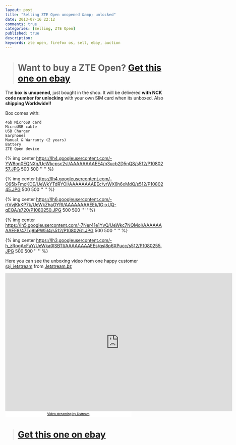 ```yaml
---
layout: post
title: "Selling ZTE Open unopened &amp; unlocked"
date: 2013-07-16 22:12
comments: true
categories: [Selling, ZTE Open]
published: true
description:
keywords: zte open, firefox os, sell, ebay, auction
---
```

> # Want to buy a ZTE Open? [Get this one on ebay](http://www.ebay.es/itm/321169185930)

The **box is unopened**, just bought in the shop. It will be delivered **with NCK code number for unlocking** with your own SIM card when its unboxed. Also **shipping Worldwide!!**

Box comes with:

    4Gb MicroSD card
    MicroUSB cable
    USB Charger
    Earphones
    Manual & Warranty (2 years)
    Battery
    ZTE Open device

{% img center https://lh4.googleusercontent.com/-YW8on0EQNXg/UeWkcpsc2sI/AAAAAAAAEE4/n3ucb2D5nQ8/s512/P1080257.JPG 500 500 '' '' %}

{% img center https://lh4.googleusercontent.com/-O95lxFmcKDE/UeWkYTdRYOI/AAAAAAAAEEc/yrWX6h6xMdQ/s512/P1080245.JPG 500 500 '' '' %}

{% img center https://lh6.googleusercontent.com/-rtVvjKkKP7k/UeWkZhaOYRI/AAAAAAAAEEk/IG-xUQ-qEQA/s720/P1080250.JPG 500 500 '' '' %}

{% img center https://lh5.googleusercontent.com/-7Ner41e1YvQ/UeWkc7NQMoI/AAAAAAAAEE8/47Tg9bPW5I4/s512/P1080261.JPG 500 500 '' '' %}

{% img center https://lh3.googleusercontent.com/-h_zRpgAcFuY/UeWka0lSBTI/AAAAAAAAEEs/qsl8p6XPucc/s512/P1080255.JPG 500 500 '' '' %}

Here you can see the unboxing video from one happy customer [@j_jetstream](https://twitter.com/j_jetstream) from [Jetstream.bz](http://jetstream.bz/)
<div class="centered">

<iframe width="720" height="437" src="http://www.ustream.tv/embed/recorded/36245987?v=3&amp;wmode=direct" scrolling="no" frameborder="0" style="border: 0px none transparent;">    </iframe>
<br /><a href="http://www.ustream.tv/recorded/36245987" style="padding: 2px 0px 4px; width: 400px; background: #ffffff; display: block; color: #000000; font-weight: normal; font-size: 10px; text-decoration: underline; text-align: center;" target="_blank">Video streaming by Ustream</a>
</div>

> # [Get this one on ebay](http://www.ebay.es/itm/321169185930)